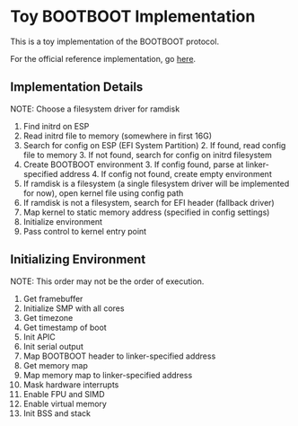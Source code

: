 # Toy BOOTBOOT Implementation

This is a toy implementation of the BOOTBOOT protocol.

For the official reference implementation, go [here](https://gitlab.com/bztsrc/bootboot).

## Implementation Details

NOTE: Choose a filesystem driver for ramdisk

1. Find initrd on ESP
1. Read initrd file to memory (somewhere in first 16G)
1. Search for config on ESP (EFI System Partition)
	2. If found, read config file to memory
	3. If not found, search for config on initrd filesystem
4. Create BOOTBOOT environment
	3. If config found, parse at linker-specified address
	4. If config not found, create empty environment
1. If ramdisk is a filesystem (a single filesystem driver will be implemented for now), open kernel file using config path
2. If ramdisk is not a filesystem, search for EFI header (fallback driver)
3. Map kernel to static memory address (specified in config settings)
4. Initialize environment
5. Pass control to kernel entry point

## Initializing Environment

NOTE: This order may not be the order of execution.

1. Get framebuffer
2. Initialize SMP with all cores
3. Get timezone
4. Get timestamp of boot
6. Init APIC
7. Init serial output
7. Map BOOTBOOT header to linker-specified address
7. Get memory map
8. Map memory map to linker-specified address
9. Mask hardware interrupts
10. Enable FPU and SIMD
11. Enable virtual memory
12. Init BSS and stack